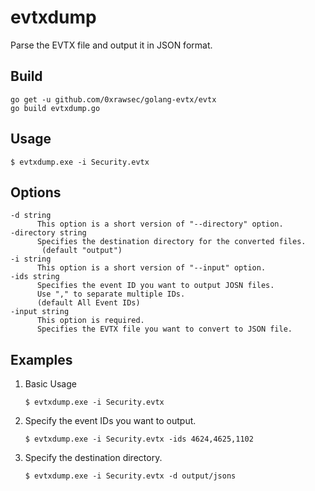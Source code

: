 # evtxdump

Parse the EVTX file and output it in JSON format.

## Build

```
go get -u github.com/0xrawsec/golang-evtx/evtx
go build evtxdump.go
```

## Usage

```
$ evtxdump.exe -i Security.evtx
```

## Options

```
-d string
      This option is a short version of "--directory" option.
-directory string
      Specifies the destination directory for the converted files.
       (default "output")
-i string
      This option is a short version of "--input" option.
-ids string
      Specifies the event ID you want to output JOSN files.
      Use "," to separate multiple IDs.
      (default All Event IDs)
-input string
      This option is required.
      Specifies the EVTX file you want to convert to JSON file.
```

## Examples

1. Basic Usage
    ```
    $ evtxdump.exe -i Security.evtx
    ```

2. Specify the event IDs you want to output.
    ```
    $ evtxdump.exe -i Security.evtx -ids 4624,4625,1102
    ```

3. Specify the destination directory.
    ```
    $ evtxdump.exe -i Security.evtx -d output/jsons
    ```
